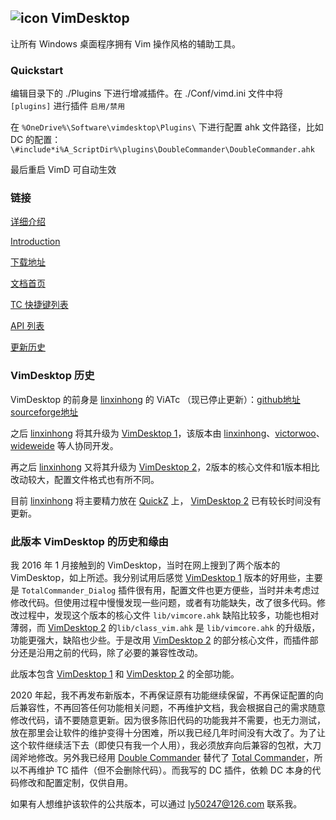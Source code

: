 ## ![icon](Doc/Images/vimdesktop_32.jpg) VimDesktop

让所有 Windows 桌面程序拥有 Vim 操作风格的辅助工具。

### Quickstart

编辑目录下的 ./Plugins 下进行增减插件。在 ./Conf/vimd.ini 文件中将 `[plugins]` 进行插件 `启用/禁用`

在 `%OneDrive%\Software\vimdesktop\Plugins\` 下进行配置 ahk 文件路径，比如 DC 的配置：
`\#include*i%A_ScriptDir%\plugins\DoubleCommander\DoubleCommander.ahk`

最后重启 VimD 可自动生效

### 链接

[详细介绍](https://github.com/goreliu/vimdesktop/wiki)

[Introduction](https://github.com/goreliu/vimdesktop/wiki/VimDesktop-Introduction)

[下载地址](https://github.com/goreliu/vimdesktop/releases/latest)

[文档首页](https://github.com/goreliu/vimdesktop/wiki)

[TC 快捷键列表](https://github.com/goreliu/vimdesktop/wiki/TC%E5%BF%AB%E6%8D%B7%E9%94%AE%E5%88%97%E8%A1%A8)

[API 列表](https://github.com/goreliu/vimdesktop/wiki/API%E5%88%97%E8%A1%A8)

[更新历史](https://github.com/goreliu/vimdesktop/wiki/HISTORY)

### VimDesktop 历史

VimDesktop 的前身是 [linxinhong](http://git.oschina.net/linxinhong) 的 ViATc （现已停止更新）：[github地址](https://github.com/linxinhong/ViATc) [sourceforge地址](https://sourceforge.net/p/viatc/home/%E4%B8%BB%E9%A1%B5/)

之后 [linxinhong](http://git.oschina.net/linxinhong) 将其升级为 [VimDesktop 1](https://github.com/victorwoo/vimdesktop)，该版本由 [linxinhong](http://git.oschina.net/linxinhong)、[victorwoo](https://github.com/victorwoo)、[wideweide](https://github.com/wideweide) 等人协同开发。

再之后 [linxinhong](http://git.oschina.net/linxinhong) 又将其升级为 [VimDesktop 2](http://git.oschina.net/linxinhong/VimDesktop)，2版本的核心文件和1版本相比改动较大，配置文件格式也有所不同。

目前 [linxinhong](http://git.oschina.net/linxinhong) 将主要精力放在 [QuickZ](http://git.oschina.net/linxinhong/QuickZ) 上， [VimDesktop 2](http://git.oschina.net/linxinhong/VimDesktop) 已有较长时间没有更新。

### 此版本 VimDesktop 的历史和缘由

我 2016 年 1 月接触到的 VimDesktop，当时在网上搜到了两个版本的 VimDesktop，如上所述。我分别试用后感觉 [VimDesktop 1](https://github.com/victorwoo/vimdesktop) 版本的好用些，主要是 `TotalCommander_Dialog` 插件很有用，配置文件也更方便些，当时并未考虑过修改代码。但使用过程中慢慢发现一些问题，或者有功能缺失，改了很多代码。修改过程中，发现这个版本的核心文件 `lib/vimcore.ahk` 缺陷比较多，功能也相对薄弱，而 [VimDesktop 2](http://git.oschina.net/linxinhong/VimDesktop) 的`lib/class_vim.ahk` 是 `lib/vimcore.ahk` 的升级版，功能更强大，缺陷也少些。于是改用 [VimDesktop 2](http://git.oschina.net/linxinhong/VimDesktop) 的部分核心文件，而插件部分还是沿用之前的代码，除了必要的兼容性改动。

此版本包含 [VimDesktop 1](https://github.com/victorwoo/vimdesktop) 和 [VimDesktop 2](http://git.oschina.net/linxinhong/VimDesktop) 的全部功能。

2020 年起，我不再发布新版本，不再保证原有功能继续保留，不再保证配置的向后兼容性，不再回答任何功能相关问题，不再维护文档，我会根据自己的需求随意修改代码，请不要随意更新。因为很多陈旧代码的功能我并不需要，也无力测试，放在那里会让软件的维护变得十分困难，所以我已经几年时间没有大改了。为了让这个软件继续活下去（即使只有我一个人用），我必须放弃向后兼容的包袱，大刀阔斧地修改。另外我已经用 [Double Commander](https://doublecmd.sourceforge.io/) 替代了 [Total Commander](https://www.ghisler.com/)，所以不再维护 TC 插件（但不会删除代码）。而我写的 DC 插件，依赖 DC 本身的代码修改和配置定制，仅供自用。

如果有人想维护该软件的公共版本，可以通过 ly50247@126.com 联系我。
